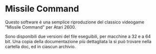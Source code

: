 Missile Command
==============

Questo software è una semplice riproduzione del classico videogame "Missile Command" per Atari 2600.

Sono disponibili due versioni del file eseguibili, per macchine a 32 e a 64 bit. Una copia della documentazione più dettagliata la si può trovare nella cartella doc, ed in ciascun archivio.
